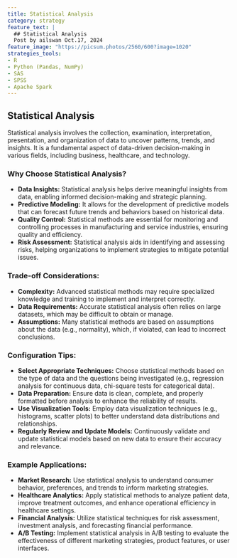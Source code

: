 ```yaml
---
title: Statistical Analysis
category: strategy
feature_text: |
  ## Statistical Analysis
  Post by ailswan Oct.17, 2024
feature_image: "https://picsum.photos/2560/600?image=1020"
strategies_tools:
- R
- Python (Pandas, NumPy)
- SAS
- SPSS
- Apache Spark
---
```

## Statistical Analysis
Statistical analysis involves the collection, examination, interpretation, presentation, and organization of data to uncover patterns, trends, and insights. It is a fundamental aspect of data-driven decision-making in various fields, including business, healthcare, and technology.

### Why Choose Statistical Analysis?
- **Data Insights:** Statistical analysis helps derive meaningful insights from data, enabling informed decision-making and strategic planning.
- **Predictive Modeling:** It allows for the development of predictive models that can forecast future trends and behaviors based on historical data.
- **Quality Control:** Statistical methods are essential for monitoring and controlling processes in manufacturing and service industries, ensuring quality and efficiency.
- **Risk Assessment:** Statistical analysis aids in identifying and assessing risks, helping organizations to implement strategies to mitigate potential issues.

### Trade-off Considerations:
- **Complexity:** Advanced statistical methods may require specialized knowledge and training to implement and interpret correctly.
- **Data Requirements:** Accurate statistical analysis often relies on large datasets, which may be difficult to obtain or manage.
- **Assumptions:** Many statistical methods are based on assumptions about the data (e.g., normality), which, if violated, can lead to incorrect conclusions.

### Configuration Tips:
- **Select Appropriate Techniques:** Choose statistical methods based on the type of data and the questions being investigated (e.g., regression analysis for continuous data, chi-square tests for categorical data).
- **Data Preparation:** Ensure data is clean, complete, and properly formatted before analysis to enhance the reliability of results.
- **Use Visualization Tools:** Employ data visualization techniques (e.g., histograms, scatter plots) to better understand data distributions and relationships.
- **Regularly Review and Update Models:** Continuously validate and update statistical models based on new data to ensure their accuracy and relevance.

### Example Applications:
- **Market Research:** Use statistical analysis to understand consumer behavior, preferences, and trends to inform marketing strategies.
- **Healthcare Analytics:** Apply statistical methods to analyze patient data, improve treatment outcomes, and enhance operational efficiency in healthcare settings.
- **Financial Analysis:** Utilize statistical techniques for risk assessment, investment analysis, and forecasting financial performance.
- **A/B Testing:** Implement statistical analysis in A/B testing to evaluate the effectiveness of different marketing strategies, product features, or user interfaces.

